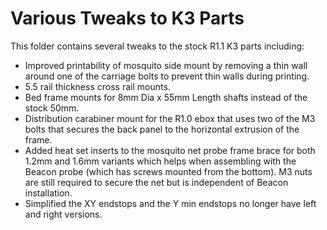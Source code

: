 # Various Tweaks to K3 Parts

This folder contains several tweaks to the stock R1.1 K3 parts including:

- Improved printability of mosquito side mount by removing a thin wall around one of the carriage bolts to prevent thin walls during printing.
- 5.5 rail thickness cross rail mounts.
- Bed frame mounts for 8mm Dia x 55mm Length shafts instead of the stock 50mm.
- Distribution carabiner mount for the R1.0 ebox that uses two of the M3 bolts that secures the back panel to the horizontal extrusion of the frame.
- Added heat set inserts to the mosquito net probe frame brace for both 1.2mm and 1.6mm variants which helps when assembling with the Beacon probe (which has screws mounted from the bottom). M3 nuts are still required to secure the net but is independent of Beacon installation.
- Simplified the XY endstops and the Y min endstops no longer have left and right versions.